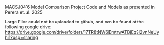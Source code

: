 MACSJ0416 Model Comparison Project Code and Models as presented in Perera et. al. 2025

Large Files could not be uploaded to github, and can be found at the following google drive: https://drive.google.com/drive/folders/17TR8tNW6iEmtrwATBjEqSI2vnNeUyhi1?usp=sharing
